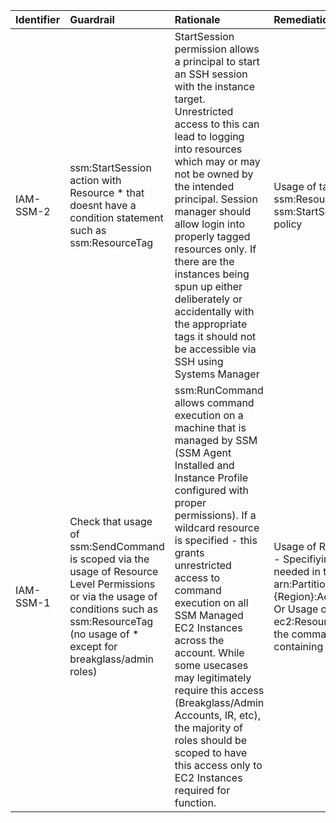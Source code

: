 | Identifier   | Guardrail                                                                                                                                                                                          | Rationale                                                                                                                                                                                                                                                                                                                                                                                                                                                                                                         | Remediation                                                                                                                                                                                                                                                                                            | References                                                                                                                                                                                                                                                                  | Policy     | IAM Actions      |
|:-------------|:---------------------------------------------------------------------------------------------------------------------------------------------------------------------------------------------------|:------------------------------------------------------------------------------------------------------------------------------------------------------------------------------------------------------------------------------------------------------------------------------------------------------------------------------------------------------------------------------------------------------------------------------------------------------------------------------------------------------------------|:-------------------------------------------------------------------------------------------------------------------------------------------------------------------------------------------------------------------------------------------------------------------------------------------------------|:----------------------------------------------------------------------------------------------------------------------------------------------------------------------------------------------------------------------------------------------------------------------------|:-----------|:-----------------|
| IAM-SSM-2    | ssm:StartSession action with Resource * that doesnt have a condition statement such as ssm:ResourceTag                                                                                             | StartSession permission allows a principal to start an SSH session with the instance target. Unrestricted access to this can lead to logging into resources which may or may not be owned by the intended principal. Session manager should allow login into properly tagged resources only. If there are the instances being spun up either deliberately or accidentally with the appropriate tags it should not be accessible via SSH using Systems Manager                                                     | Usage of tag condition such as ssm:ResourceTag OR Removal of the ssm:StartSession action from the IAM policy                                                                                                                                                                                           | https://docs.aws.amazon.com/systems-manager/latest/userguide/auth-and-access-control-permissions-reference.html                                                                                                                                                             | IAM policy | ssm:StartSession |
| IAM-SSM-1    | Check that usage of ssm:SendCommand is scoped via the usage of Resource Level Permissions or via the usage of conditions such as ssm:ResourceTag (no usage of * except for breakglass/admin roles) | ssm:RunCommand allows command execution on a machine that is managed by SSM (SSM Agent Installed and Instance Profile configured with proper permissions). If a wildcard resource is specified - this grants unrestricted access to command execution on all SSM Managed EC2 Instances across the account. While some usecases may legitimately require this access (Breakglass/Admin Accounts, IR, etc), the majority of roles should be scoped to have this access only to EC2 Instances required for function. | Usage of Resource Level Permissions - Specifiying the ARN of the instances needed in the statement of the policy arn:Partition:ec2:{Region}:Account:instance/{InstanceId} Or Usage of a tag condition - ec2:ResourceTag to scope usage of the command to only instances containing the appropriate tag | https://docs.aws.amazon.com/IAM/latest/UserGuide/access_tags.html https://docs.aws.amazon.com/IAM/latest/UserGuide/list_awssystemsmanager.html#awssystemsmanager-managed-instance https://docs.aws.amazon.com/systems-manager/latest/userguide/execute-remote-commands.html | IAM Policy | ssm:SendCommand  |